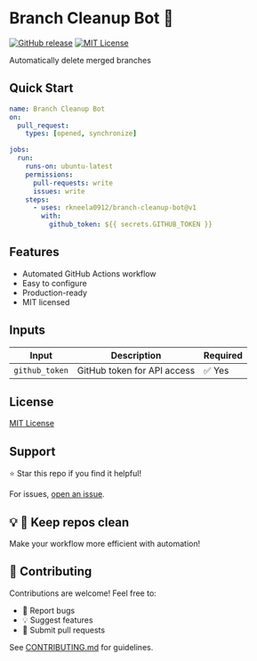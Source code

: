 # Branch Cleanup Bot 🧹

[![GitHub release](https://img.shields.io/github/v/release/rkneela0912/branch-cleanup-bot)](https://github.com/rkneela0912/branch-cleanup-bot/releases) [![MIT License](https://img.shields.io/badge/License-MIT-blue.svg)](https://opensource.org/licenses/MIT)

Automatically delete merged branches

## Quick Start

```yaml
name: Branch Cleanup Bot
on:
  pull_request:
    types: [opened, synchronize]

jobs:
  run:
    runs-on: ubuntu-latest
    permissions:
      pull-requests: write
      issues: write
    steps:
      - uses: rkneela0912/branch-cleanup-bot@v1
        with:
          github_token: ${{ secrets.GITHUB_TOKEN }}
```

## Features

- Automated GitHub Actions workflow
- Easy to configure
- Production-ready
- MIT licensed

## Inputs

| Input | Description | Required |
|-------|-------------|----------|
| `github_token` | GitHub token for API access | ✅ Yes |

## License

[MIT License](LICENSE)

## Support

⭐ Star this repo if you find it helpful!

For issues, [open an issue](https://github.com/rkneela0912/branch-cleanup-bot/issues).

## 💡 🧹 Keep repos clean

Make your workflow more efficient with automation!

## 🤝 Contributing

Contributions are welcome! Feel free to:
- 🐛 Report bugs
- 💡 Suggest features
- 🔧 Submit pull requests

See [CONTRIBUTING.md](CONTRIBUTING.md) for guidelines.
